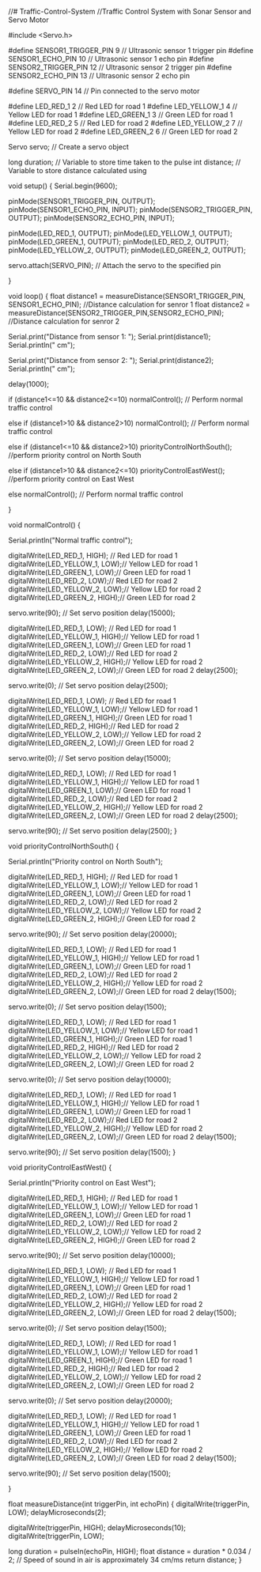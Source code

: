 //# Traffic-Control-System
 //Traffic Control System with Sonar Sensor and Servo Motor


#include <Servo.h>

#define SENSOR1_TRIGGER_PIN 9 // Ultrasonic sensor 1 trigger pin
#define SENSOR1_ECHO_PIN 10    // Ultrasonic sensor 1 echo pin
#define SENSOR2_TRIGGER_PIN 12 // Ultrasonic sensor 2 trigger pin
#define SENSOR2_ECHO_PIN 13    // Ultrasonic sensor 2 echo pin

#define SERVO_PIN 14 // Pin connected to the servo motor

#define LED_RED_1 2     // Red LED for road 1
#define LED_YELLOW_1 4  // Yellow LED for road 1
#define LED_GREEN_1 3   // Green LED for road 1
#define LED_RED_2 5     // Red LED for road 2
#define LED_YELLOW_2 7 // Yellow LED for road 2
#define LED_GREEN_2 6  // Green LED for road 2

Servo servo; // Create a servo object

long duration; // Variable to store time taken to the pulse
int distance; // Variable to store distance calculated using

void setup() {
  Serial.begin(9600);

  pinMode(SENSOR1_TRIGGER_PIN, OUTPUT);
  pinMode(SENSOR1_ECHO_PIN, INPUT);
  pinMode(SENSOR2_TRIGGER_PIN, OUTPUT);
  pinMode(SENSOR2_ECHO_PIN, INPUT);
  
  pinMode(LED_RED_1, OUTPUT);
  pinMode(LED_YELLOW_1, OUTPUT);
  pinMode(LED_GREEN_1, OUTPUT);
  pinMode(LED_RED_2, OUTPUT);
  pinMode(LED_YELLOW_2, OUTPUT);
  pinMode(LED_GREEN_2, OUTPUT);

  servo.attach(SERVO_PIN); // Attach the servo to the specified pin

}

void loop() {
  float distance1 = measureDistance(SENSOR1_TRIGGER_PIN, SENSOR1_ECHO_PIN);    //Distance calculation for senror 1
  float distance2 = measureDistance(SENSOR2_TRIGGER_PIN,SENSOR2_ECHO_PIN);  //Distance calculation for senror 2

  Serial.print("Distance from sensor 1: ");
  Serial.print(distance1);
  Serial.println(" cm");

  Serial.print("Distance from sensor 2: ");
  Serial.print(distance2);
  Serial.println(" cm");

  delay(1000);

  if (distance1<=10 && distance2<=10)
    normalControl(); // Perform normal traffic control

  else if (distance1>10 && distance2>10)
    normalControl(); // Perform normal traffic control

  else if (distance1<=10 && distance2>10)
    priorityControlNorthSouth(); //perform priority control on North South

  else if (distance1>10 && distance2<=10)
    priorityControlEastWest(); //perform priority control on East West

  else
    normalControl(); // Perform normal traffic control

}

void normalControl() {

  Serial.println("Normal traffic control");

  digitalWrite(LED_RED_1, HIGH);  // Red LED for road 1
  digitalWrite(LED_YELLOW_1, LOW);// Yellow LED for road 1
  digitalWrite(LED_GREEN_1, LOW);// Green LED for road 1
  digitalWrite(LED_RED_2, LOW);// Red LED for road 2
  digitalWrite(LED_YELLOW_2, LOW);// Yellow LED for road 2
  digitalWrite(LED_GREEN_2, HIGH);// Green LED for road 2

  servo.write(90); // Set servo position
  delay(15000);
  
  digitalWrite(LED_RED_1, LOW);  // Red LED for road 1
  digitalWrite(LED_YELLOW_1, HIGH);// Yellow LED for road 1
  digitalWrite(LED_GREEN_1, LOW);// Green LED for road 1
  digitalWrite(LED_RED_2, LOW);// Red LED for road 2
  digitalWrite(LED_YELLOW_2, HIGH);// Yellow LED for road 2
  digitalWrite(LED_GREEN_2, LOW);// Green LED for road 2
  delay(2500);
  
  servo.write(0); // Set servo position
  delay(2500);
  
  digitalWrite(LED_RED_1, LOW);  // Red LED for road 1
  digitalWrite(LED_YELLOW_1, LOW);// Yellow LED for road 1
  digitalWrite(LED_GREEN_1, HIGH);// Green LED for road 1
  digitalWrite(LED_RED_2, HIGH);// Red LED for road 2
  digitalWrite(LED_YELLOW_2, LOW);// Yellow LED for road 2
  digitalWrite(LED_GREEN_2, LOW);// Green LED for road 2

  servo.write(0); // Set servo position
  delay(15000);

  digitalWrite(LED_RED_1, LOW);  // Red LED for road 1
  digitalWrite(LED_YELLOW_1, HIGH);// Yellow LED for road 1
  digitalWrite(LED_GREEN_1, LOW);// Green LED for road 1
  digitalWrite(LED_RED_2, LOW);// Red LED for road 2
  digitalWrite(LED_YELLOW_2, HIGH);// Yellow LED for road 2
  digitalWrite(LED_GREEN_2, LOW);// Green LED for road 2
  delay(2500);
  
  servo.write(90); // Set servo position
  delay(2500);
}

void priorityControlNorthSouth() {

  Serial.println("Priority control on North South");
  
  digitalWrite(LED_RED_1, HIGH);  // Red LED for road 1
  digitalWrite(LED_YELLOW_1, LOW);// Yellow LED for road 1
  digitalWrite(LED_GREEN_1, LOW);// Green LED for road 1
  digitalWrite(LED_RED_2, LOW);// Red LED for road 2
  digitalWrite(LED_YELLOW_2, LOW);// Yellow LED for road 2
  digitalWrite(LED_GREEN_2, HIGH);// Green LED for road 2
  
  servo.write(90); // Set servo position
  delay(20000);

  digitalWrite(LED_RED_1, LOW);  // Red LED for road 1
  digitalWrite(LED_YELLOW_1, HIGH);// Yellow LED for road 1
  digitalWrite(LED_GREEN_1, LOW);// Green LED for road 1
  digitalWrite(LED_RED_2, LOW);// Red LED for road 2
  digitalWrite(LED_YELLOW_2, HIGH);// Yellow LED for road 2
  digitalWrite(LED_GREEN_2, LOW);// Green LED for road 2
  delay(1500);
  
  servo.write(0); // Set servo position
  delay(1500);
  
  digitalWrite(LED_RED_1, LOW);  // Red LED for road 1
  digitalWrite(LED_YELLOW_1, LOW);// Yellow LED for road 1
  digitalWrite(LED_GREEN_1, HIGH);// Green LED for road 1
  digitalWrite(LED_RED_2, HIGH);// Red LED for road 2
  digitalWrite(LED_YELLOW_2, LOW);// Yellow LED for road 2
  digitalWrite(LED_GREEN_2, LOW);// Green LED for road 2
  
  servo.write(0); // Set servo position
  delay(10000);
  
  digitalWrite(LED_RED_1, LOW);  // Red LED for road 1
  digitalWrite(LED_YELLOW_1, HIGH);// Yellow LED for road 1
  digitalWrite(LED_GREEN_1, LOW);// Green LED for road 1
  digitalWrite(LED_RED_2, LOW);// Red LED for road 2
  digitalWrite(LED_YELLOW_2, HIGH);// Yellow LED for road 2
  digitalWrite(LED_GREEN_2, LOW);// Green LED for road 2
  delay(1500);
  
  servo.write(90); // Set servo position
  delay(1500);
}

void priorityControlEastWest() {

  Serial.println("Priority control on East West");
  
  digitalWrite(LED_RED_1, HIGH);  // Red LED for road 1
  digitalWrite(LED_YELLOW_1, LOW);// Yellow LED for road 1
  digitalWrite(LED_GREEN_1, LOW);// Green LED for road 1
  digitalWrite(LED_RED_2, LOW);// Red LED for road 2
  digitalWrite(LED_YELLOW_2, LOW);// Yellow LED for road 2
  digitalWrite(LED_GREEN_2, HIGH);// Green LED for road 2
  
  servo.write(90); // Set servo position
  delay(10000);
  
  digitalWrite(LED_RED_1, LOW);  // Red LED for road 1
  digitalWrite(LED_YELLOW_1, HIGH);// Yellow LED for road 1
  digitalWrite(LED_GREEN_1, LOW);// Green LED for road 1
  digitalWrite(LED_RED_2, LOW);// Red LED for road 2
  digitalWrite(LED_YELLOW_2, HIGH);// Yellow LED for road 2
  digitalWrite(LED_GREEN_2, LOW);// Green LED for road 2
  delay(1500);

  servo.write(0); // Set servo position
  delay(1500);
  
  digitalWrite(LED_RED_1, LOW);  // Red LED for road 1
  digitalWrite(LED_YELLOW_1, LOW);// Yellow LED for road 1
  digitalWrite(LED_GREEN_1, HIGH);// Green LED for road 1
  digitalWrite(LED_RED_2, HIGH);// Red LED for road 2
  digitalWrite(LED_YELLOW_2, LOW);// Yellow LED for road 2
  digitalWrite(LED_GREEN_2, LOW);// Green LED for road 2
  
  servo.write(0); // Set servo position
  delay(20000);

  digitalWrite(LED_RED_1, LOW);  // Red LED for road 1
  digitalWrite(LED_YELLOW_1, HIGH);// Yellow LED for road 1
  digitalWrite(LED_GREEN_1, LOW);// Green LED for road 1
  digitalWrite(LED_RED_2, LOW);// Red LED for road 2
  digitalWrite(LED_YELLOW_2, HIGH);// Yellow LED for road 2
  digitalWrite(LED_GREEN_2, LOW);// Green LED for road 2
  delay(1500);

  servo.write(90); // Set servo position
  delay(1500);
  
}

float measureDistance(int triggerPin, int echoPin) {
  digitalWrite(triggerPin, LOW);
  delayMicroseconds(2);

  digitalWrite(triggerPin, HIGH);
  delayMicroseconds(10);
  digitalWrite(triggerPin, LOW);

  long duration = pulseIn(echoPin, HIGH);
  float distance = duration * 0.034 / 2; // Speed of sound in air is approximately 34 cm/ms
  return distance;
}

